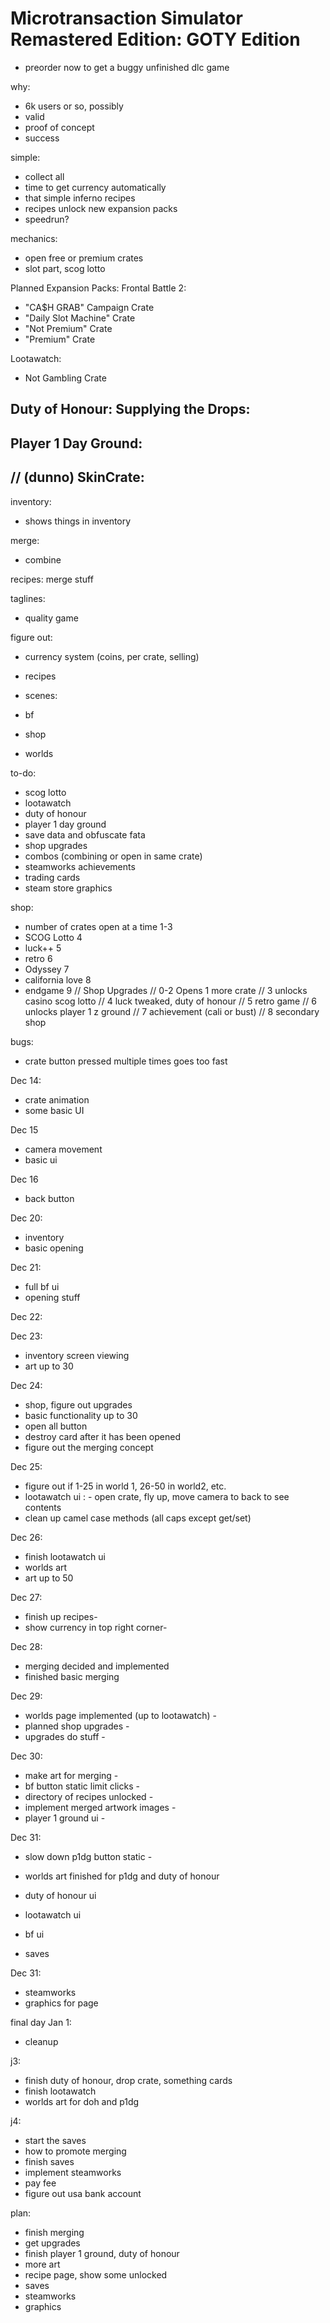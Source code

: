 # Microtransaction Simulator Remastered Edition: GOTY Edition

- preorder now to get a buggy unfinished dlc game

why:
- 6k users or so, possibly
- valid
- proof of concept
- success

simple:
- collect all
- time to get currency automatically
- that simple inferno recipes
- recipes unlock new expansion packs
- speedrun?

mechanics:
- open free or premium crates
- slot part, scog lotto

Planned Expansion Packs:
Frontal Battle 2:
- "CA$H GRAB" Campaign Crate
- "Daily Slot Machine" Crate
- "Not Premium" Crate
- "Premium" Crate

Lootawatch:
- Not Gambling Crate

Duty of Honour: Supplying the Drops:
- 
Player 1 Day Ground:
-

// (dunno) SkinCrate:
- 

inventory:
- shows things in inventory

merge:
- combine

recipes:
merge stuff


taglines:
- quality game

figure out:
- currency system (coins, per crate, selling)
- recipes

- scenes:
- bf
- shop
- worlds

to-do:
- scog lotto
- lootawatch
- duty of honour
- player 1 day ground
- save data and obfuscate fata
- shop upgrades
- combos (combining or open in same crate)
- steamworks achievements
- trading cards
- steam store graphics

shop:
- number of crates open at a time 1-3
- SCOG Lotto 4
- luck++ 5
- retro 6
- Odyssey 7 
- california love 8
- endgame 9
	// Shop Upgrades
	// 0-2 Opens 1 more crate
	// 3 unlocks casino scog lotto
	// 4 luck tweaked, duty of honour
	// 5 retro game
	// 6 unlocks player 1 z ground
	// 7 achievement (cali or bust)
	// 8 secondary shop

bugs:
- crate button pressed multiple times goes too fast

Dec 14:
- crate animation
- some basic UI

Dec 15
- camera movement
- basic ui

Dec 16
- back button

Dec 20:
- inventory
- basic opening

Dec 21:
- full bf ui
- opening stuff

Dec 22:

Dec 23:
- inventory screen viewing
- art up to 30

Dec 24:
- shop, figure out upgrades
- basic functionality up to 30
- open all button
- destroy card after it has been opened
- figure out the merging concept

Dec 25:
- figure out if 1-25 in world 1, 26-50 in world2, etc.
- lootawatch ui
: - open crate, fly up, move camera to back to see contents
- clean up camel case methods (all caps except get/set)

Dec 26:
- finish lootawatch ui
- worlds art
- art up to 50

Dec 27:
- finish up recipes-
- show currency in top right corner-

Dec 28:
- merging decided and implemented
- finished basic merging

Dec 29:
- worlds page implemented (up to lootawatch) - 
- planned shop upgrades - 
- upgrades do stuff -

Dec 30:
- make art for merging -
- bf button static limit clicks -
- directory of recipes unlocked -
- implement merged artwork images -
- player 1 ground ui -

Dec 31:
- slow down p1dg button static - 

- worlds art finished for p1dg and duty of honour
- duty of honour ui
- lootawatch ui
- bf ui
- saves

Dec 31:
- steamworks
- graphics for page

final day
Jan 1:
- cleanup

j3:
- finish duty of honour, drop crate, something cards
- finish lootawatch
- worlds art for doh and p1dg


j4:
- start the saves
- how to promote merging
- finish saves
- implement steamworks
- pay fee
- figure out usa bank account

plan:
- finish merging
- get upgrades
- finish player 1 ground, duty of honour
- more art
- recipe page, show some unlocked
- saves
- steamworks
- graphics